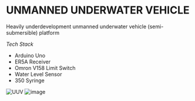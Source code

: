 # UNMANNED UNDERWATER VEHICLE #
Heavily underdevelopment unmanned underwater vehicle (semi-submersible) platform

*Tech Stack*
- Arduino Uno
- ER5A Receiver
- Omron V158 Limit Switch
- Water Level Sensor
- 350 Syringe

![UUV](https://github.com/user-attachments/assets/73ce0424-ae64-4bb3-b9a3-b988f36bd6ea)
![image](https://github.com/user-attachments/assets/42f62596-bde7-4f60-8883-5c424088005e)

